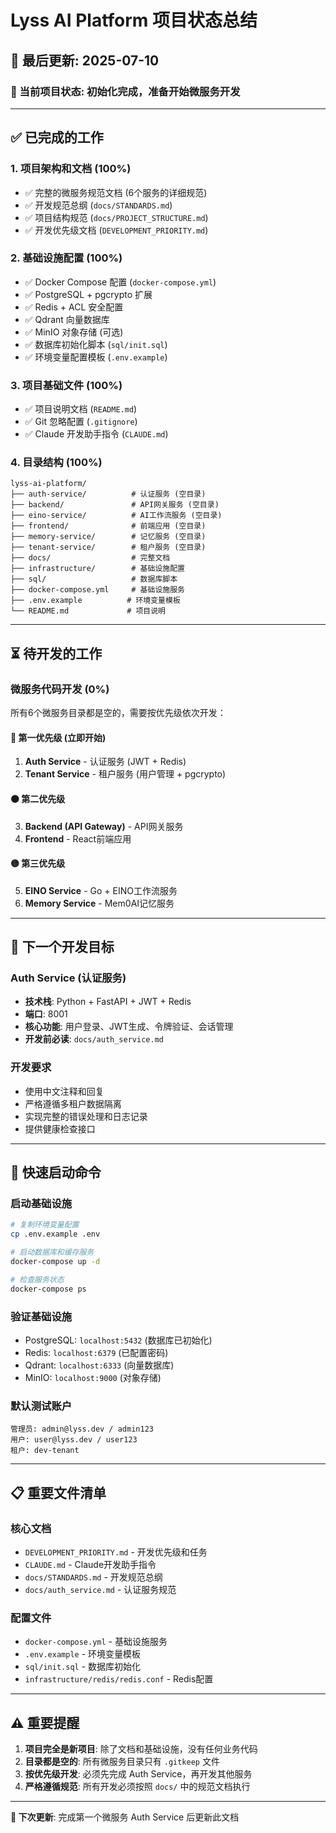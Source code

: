 # Lyss AI Platform 项目状态总结

## 📅 最后更新: 2025-07-10

### 🎯 当前项目状态: 初始化完成，准备开始微服务开发

---

## ✅ 已完成的工作

### 1. 项目架构和文档 (100%)
- ✅ 完整的微服务规范文档 (6个服务的详细规范)
- ✅ 开发规范总纲 (`docs/STANDARDS.md`)
- ✅ 项目结构规范 (`docs/PROJECT_STRUCTURE.md`)
- ✅ 开发优先级文档 (`DEVELOPMENT_PRIORITY.md`)

### 2. 基础设施配置 (100%)
- ✅ Docker Compose 配置 (`docker-compose.yml`)
- ✅ PostgreSQL + pgcrypto 扩展
- ✅ Redis + ACL 安全配置
- ✅ Qdrant 向量数据库
- ✅ MinIO 对象存储 (可选)
- ✅ 数据库初始化脚本 (`sql/init.sql`)
- ✅ 环境变量配置模板 (`.env.example`)

### 3. 项目基础文件 (100%)
- ✅ 项目说明文档 (`README.md`)
- ✅ Git 忽略配置 (`.gitignore`)
- ✅ Claude 开发助手指令 (`CLAUDE.md`)

### 4. 目录结构 (100%)
```
lyss-ai-platform/
├── auth-service/          # 认证服务 (空目录)
├── backend/               # API网关服务 (空目录)
├── eino-service/          # AI工作流服务 (空目录)
├── frontend/              # 前端应用 (空目录)
├── memory-service/        # 记忆服务 (空目录)
├── tenant-service/        # 租户服务 (空目录)
├── docs/                  # 完整文档
├── infrastructure/        # 基础设施配置
├── sql/                   # 数据库脚本
├── docker-compose.yml     # 基础设施服务
├── .env.example          # 环境变量模板
└── README.md             # 项目说明
```

---

## ⏳ 待开发的工作

### 微服务代码开发 (0%)
所有6个微服务目录都是空的，需要按优先级依次开发：

#### 🔴 第一优先级 (立即开始)
1. **Auth Service** - 认证服务 (JWT + Redis)
2. **Tenant Service** - 租户服务 (用户管理 + pgcrypto)

#### 🟠 第二优先级
3. **Backend (API Gateway)** - API网关服务
4. **Frontend** - React前端应用

#### 🟡 第三优先级
5. **EINO Service** - Go + EINO工作流服务
6. **Memory Service** - Mem0AI记忆服务

---

## 🎯 下一个开发目标

### Auth Service (认证服务)
- **技术栈**: Python + FastAPI + JWT + Redis
- **端口**: 8001
- **核心功能**: 用户登录、JWT生成、令牌验证、会话管理
- **开发前必读**: `docs/auth_service.md`

### 开发要求
- 使用中文注释和回复
- 严格遵循多租户数据隔离
- 实现完整的错误处理和日志记录
- 提供健康检查接口

---

## 🔧 快速启动命令

### 启动基础设施
```bash
# 复制环境变量配置
cp .env.example .env

# 启动数据库和缓存服务
docker-compose up -d

# 检查服务状态
docker-compose ps
```

### 验证基础设施
- PostgreSQL: `localhost:5432` (数据库已初始化)
- Redis: `localhost:6379` (已配置密码)
- Qdrant: `localhost:6333` (向量数据库)
- MinIO: `localhost:9000` (对象存储)

### 默认测试账户
```
管理员: admin@lyss.dev / admin123
用户: user@lyss.dev / user123
租户: dev-tenant
```

---

## 📋 重要文件清单

### 核心文档
- `DEVELOPMENT_PRIORITY.md` - 开发优先级和任务
- `CLAUDE.md` - Claude开发助手指令
- `docs/STANDARDS.md` - 开发规范总纲
- `docs/auth_service.md` - 认证服务规范

### 配置文件
- `docker-compose.yml` - 基础设施服务
- `.env.example` - 环境变量模板
- `sql/init.sql` - 数据库初始化
- `infrastructure/redis/redis.conf` - Redis配置

---

## ⚠️ 重要提醒

1. **项目完全是新项目**: 除了文档和基础设施，没有任何业务代码
2. **目录都是空的**: 所有微服务目录只有 `.gitkeep` 文件
3. **按优先级开发**: 必须先完成 Auth Service，再开发其他服务
4. **严格遵循规范**: 所有开发必须按照 `docs/` 中的规范文档执行

---

**📝 下次更新**: 完成第一个微服务 Auth Service 后更新此文档